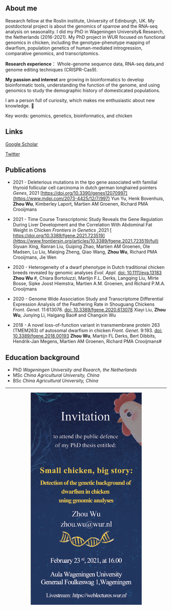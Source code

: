 ## About me
Research fellow at the Roslin institute, University of Edinburgh, UK. My postdoctoral project is about the genomics of sparrow and the RNA-seq analysis on seasonality.
I did my PhD in Wageningen University& Research, the Netherlands (2016-2021). My PhD project in WUR focused on functional genomics in chicken, including the genotype-phenotype mapping of dwarfism, population genetics of human-mediated introgression, comparative genomics, and transcriptomics.

**Research experience**： Whole-genome sequence data, RNA-seq data,and genome editing techniques (CRISPR-Cas9).

**My passion and interest** are growing in bioinformatics to develop bioinformatic tools, understanding the function of the genome, and using genomics to study the demographic history of domesticated populations. 

I am a person full of curiosity, which makes me enthusiastic about new knowledge. :metal:

Key words: genomics, genetics, bioinformatics, and chicken 

## Links

[Google Scholar](https://scholar.google.com/citations?user=oekxAsIAAAAJ&hl=en)

[Twitter](https://twitter.com/wzuhou)

## Publications

- 2021 - Deleterious mutations in the tpo gene associated with familial thyroid follicular cell carcinoma in dutch german longhaired pointers
*Genes*, 2021  [https://doi.org/10.3390/genes12070997](https://www.mdpi.com/2073-4425/12/7/997)
Yun Yu, Henk Bovenhuis, **Zhou Wu**, Kimberley Laport, Martien AM Groenen, Richard PMA Crooijmans

- 2021 - Time Course Transcriptomic Study Reveals the Gene Regulation During Liver Development and the Correlation With Abdominal Fat Weight in Chicken
*Frontiers in Genetics* ,2021 [ https://doi.org/10.3389/fgene.2021.723519](https://www.frontiersin.org/articles/10.3389/fgene.2021.723519/full)
Siyuan Xing, Ranran Liu, Guiping Zhao, Martien AM Groenen, Ole Madsen, Lu Liu, Maiqing Zheng, Qiao Wang, **Zhou Wu**, Richard PMA Crooijmans, Jie Wen

- 2020 - Heterogeneity of a dwarf phenotype in Dutch traditional chicken breeds revealed by genomic analyses 
*Evol. Appl.* [doi: 10.1111/eva.13183](https://onlinelibrary.wiley.com/doi/abs/10.1111/eva.13183)
**Zhou Wu** #, Chiara Bortoluzzi, Martijn F.L. Derks, Langqing Liu, Mirte Bosse, Sipke Joost Hiemstra, Martien A.M. Groenen, and Richard P.M.A. Crooijmans

- 2020 - Genome Wide Association Study and Transcriptome Differential Expression Analysis of the Feathering Rate in Shouguang Chickens
*Front. Genet.* 11:613078. [doi: 10.3389/fgene.2020.613078](https://www.frontiersin.org/articles/10.3389/fgene.2020.613078/full)
Xiayi Liu, **Zhou Wu**, Junying Li, Haigang Bao# and Changxin Wu

- 2018 - A novel loss-of-function variant in transmembrane protein 263 (TMEM263) of autosomal dwarfism in chicken
*Front. Genet*. 9:193. [doi: 10.3389/fgene.2018.00193](https://www.frontiersin.org/articles/10.3389/fgene.2018.00193/full)
**Zhou Wu**, Martijn FL Derks, Bert Dibbits, Hendrik-Jan Megens, Martien AM Groenen, Richard PMA Crooijmans#

## Education background
- PhD *Wageningen University and Rsearch, the Netherlands*
- MSc *China Agricultural University, China*
- BSc *China Agricultural University, China*

---
<p align="center">
  <img src="https://raw.githubusercontent.com/wzuhou/Z_Wu_station/gh-pages/invitation.png">
</p>

